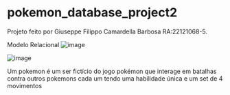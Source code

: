 # pokemon_database_project2
Projeto feito por Giuseppe Filippo Camardella Barbosa RA:22121068-5.

Modelo Relacional
![image](https://github.com/user-attachments/assets/ca3843ea-dd56-4dca-af0d-c527f8dc24fd)

![image](https://github.com/user-attachments/assets/2bf94039-320d-46a1-a260-87203eafcc1a)

Um pokemon é um ser fictício do jogo pokémon que interage em batalhas contra outros pokemons cada um tendo uma habilidade única e um set de 4 movimentos

